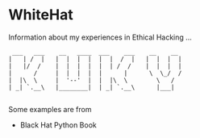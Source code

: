 # WhiteHat
Information about my experiences in Ethical Hacking ... 

```
 ___   ___    __   ____  ___    ___    __    __    
|   | /  |   |  |  |  |  |  |  /  |   |  |  |  |       
|   |/  /    |  |  |  |  |  | /  /    |  |  |  |      
|      /     |  |  |  |  |      |      \  \_/  /  
|  |\  \     |  '--'  |  |  |\  \        \   /        
| _| `.__\   |________|  | _| `.__\      |___|
  
```



Some examples are from 
+ Black Hat Python Book
